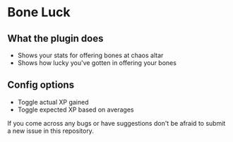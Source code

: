 # Bone Luck

## What the plugin does
* Shows your stats for offering bones at chaos altar
* Shows how lucky you've gotten in offering your bones

## Config options
* Toggle actual XP gained
* Toggle expected XP based on averages

If you come across any bugs or have suggestions don't be afraid to submit a new issue in this repository.